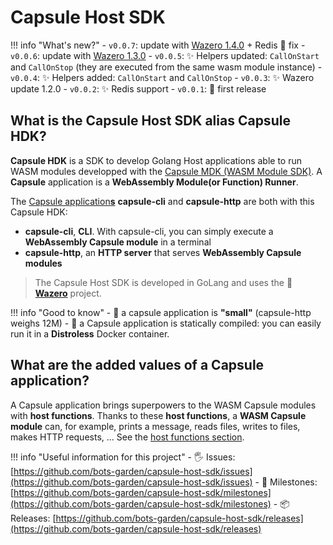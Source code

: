 # Capsule Host SDK

!!! info "What's new?"
    - `v0.0.7`: update with [Wazero 1.4.0](https://github.com/tetratelabs/wazero/releases/tag/v1.4.0) + Redis 🐞 fix
    - `v0.0.6`: update with [Wazero 1.3.0](https://github.com/tetratelabs/wazero/releases/tag/v1.3.0)
    - `v0.0.5`: ✨ Helpers updated: `CallOnStart` and `CallOnStop` (they are executed from the same wasm module instance)
    - `v0.0.4`: ✨ Helpers added: `CallOnStart` and `CallOnStop`
    - `v0.0.3`: ✨ Wazero update 1.2.0
    - `v0.0.2`: ✨ Redis support
    - `v0.0.1`: 🎉 first release

## What is the Capsule Host SDK alias **Capsule HDK**?

**Capsule HDK** is a SDK to develop Golang Host applications able to run WASM modules developped with the [Capsule MDK (WASM Module SDK)](https://github.com/bots-garden/capsule-module-sdk). A **Capsule** application is a **WebAssembly Module(or Function) Runner**.

The [Capsule application**s**](https://github.com/bots-garden/capsule) **capsule-cli** and **capsule-http** are both with this Capsule HDK:
- **capsule-cli**, **CLI**. With capsule-cli, you can simply execute a **WebAssembly Capsule module** in a terminal
- **capsule-http**, an **HTTP server** that serves **WebAssembly Capsule modules**

> The Capsule Host SDK is developed in GoLang and uses the **💜 [Wazero](https://github.com/tetratelabs/wazero)** project.

!!! info "Good to know"
    - 🤗 a capsule application is **"small"** (capsule-http weighs 12M)
    - 🐳 a Capsule application is statically compiled: you can easily run it in a **Distroless** Docker container.


## What are the **added values** of a Capsule application?

A Capsule application brings superpowers to the WASM Capsule modules with **host functions**. Thanks to these **host functions**, a **WASM Capsule module** can, for example, prints a message, reads files, writes to files, makes HTTP requests, ... See the [host functions section](host-functions.md).

!!! info "Useful information for this project"
    - 🖐 Issues: [https://github.com/bots-garden/capsule-host-sdk/issues](https://github.com/bots-garden/capsule-host-sdk/issues)
    - 🚧 Milestones: [https://github.com/bots-garden/capsule-host-sdk/milestones](https://github.com/bots-garden/capsule-host-sdk/milestones)
    - 📦 Releases: [https://github.com/bots-garden/capsule-host-sdk/releases](https://github.com/bots-garden/capsule-host-sdk/releases)

